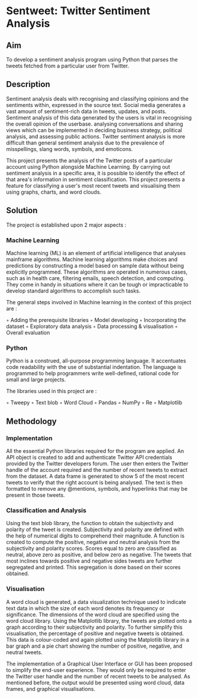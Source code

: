 # Sentweet: Twitter Sentiment Analysis

## Aim

To develop a sentiment analysis program using Python that parses the tweets fetched from a particular user from Twitter.

## Description

Sentiment analysis deals with recognising and classifying opinions and the sentiments within, expressed in the source text. Social media generates a vast amount of sentiment-rich data in tweets, updates, and posts. Sentiment analysis of this data generated by the users is vital in recognising the overall opinion of the userbase. analysing conversations and sharing views which can be implemented in deciding business strategy, political analysis, and assessing public actions. Twitter sentiment analysis is more difficult than general sentiment analysis due to the prevalence of misspellings, slang words, symbols, and emoticons.

This project presents the analysis of the Twitter posts of a particular account using Python alongside Machine Learning. By carrying out sentiment analysis in a specific area, it is possible to identify the effect of that area's information in sentiment classification. This project presents a feature for classifying a user's most recent tweets and visualising them using graphs, charts, and word clouds.

## Solution

The project is established upon 2 major aspects :

### Machine Learning

Machine learning (ML) is an element of artificial intelligence that analyses mainframe algorithms. Machine learning algorithms make choices and predictions by constructing a model based on sample data without being explicitly programmed. These algorithms are operated in numerous cases, such as in health care, filtering emails, speech detection, and computing. They come in handy in situations where it can be tough or impracticable to develop standard algorithms to accomplish such tasks.

The general steps involved in Machine learning in the context of this project are :

◦ Adding the prerequisite libraries
◦ Model developing
◦ Incorporating the dataset
◦ Exploratory data analysis
◦ Data processing & visualisation
◦ Overall evaluation

### Python

Python is a construed, all-purpose programming language. It accentuates code readability with the use of substantial indentation. The language is programmed to help programmers write well-defined, rational code for small and large projects.

The libraries used in this project are :

◦ Tweepy
◦ Text blob
◦ Word Cloud
◦ Pandas
◦ NumPy
◦ Re
◦ Matplotlib

## Methodology

### Implementation

All the essential Python libraries required for the program are applied. An API object is created to add and authenticate Twitter API credentials provided by the Twitter developers forum. The user then enters the Twitter handle of the account required and the number of recent tweets to extract from the dataset. A data frame is generated to show 5 of the most recent tweets to verify that the right account is being analysed. The text is then formatted to remove any @mentions, symbols, and hyperlinks that may be present in those tweets.

### Classification and Analysis

Using the text blob library, the function to obtain the subjectivity and polarity of the tweet is created. Subjectivity and polarity are defined with the help of numerical digits to comprehend their magnitude. A function is created to compute the positive, negative and neutral analysis from the subjectivity and polarity scores. Scores equal to zero are classified as neutral, above zero as positive, and below zero as negative. The tweets that most inclines towards positive and negative sides tweets are further segregated and printed. This segregation is done based on their scores obtained.

### Visualisation

A word cloud is generated, a data visualization technique used to indicate text data in which the size of each word denotes its frequency or significance. The dimensions of the word cloud are specified using the word cloud library. Using the Matplotlib library, the tweets are plotted onto a graph according to their subjectivity and polarity. To further simplify this visualisation, the percentage of positive and negative tweets is obtained. This data is colour-coded and again plotted using the Matplotlib library in a bar graph and a pie chart showing the number of positive, negative, and neutral tweets.

The implementation of a Graphical User Interface or GUI has been proposed to simplify the end-user experience. They would only be required to enter the Twitter user handle and the number of recent tweets to be analysed. As mentioned before, the output would be presented using word cloud, data frames, and graphical visualisations.
